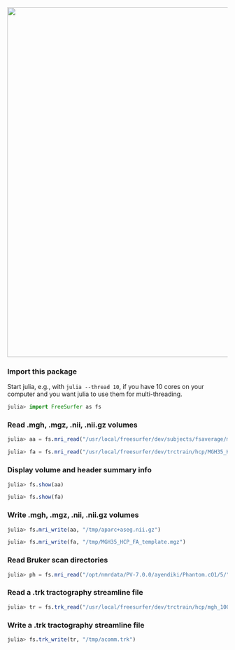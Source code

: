 <img src="https://user-images.githubusercontent.com/15318615/158502382-3d47c48b-e991-400b-8f7c-e745f32e9643.png" width=800>

### Import this package

Start julia, e.g.,  with ```julia --thread 10```, if you have 10 cores on your computer and you want julia to use them for multi-threading.

```julia
julia> import FreeSurfer as fs
```

### Read .mgh, .mgz, .nii, .nii.gz volumes

```julia
julia> aa = fs.mri_read("/usr/local/freesurfer/dev/subjects/fsaverage/mri/aparc+aseg.mgz");

julia> fa = fs.mri_read("/usr/local/freesurfer/dev/trctrain/hcp/MGH35_HCP_FA_template.nii.gz");
```

### Display volume and header summary info

```julia
julia> fs.show(aa)

julia> fs.show(fa)
```

### Write .mgh, .mgz, .nii, .nii.gz volumes

```julia
julia> fs.mri_write(aa, "/tmp/aparc+aseg.nii.gz")

julia> fs.mri_write(fa, "/tmp/MGH35_HCP_FA_template.mgz")
```

### Read Bruker scan directories

```julia
julia> ph = fs.mri_read("/opt/nmrdata/PV-7.0.0/ayendiki/Phantom.cO1/5/");
```

### Read a .trk tractography streamline file

```julia
julia> tr = fs.trk_read("/usr/local/freesurfer/dev/trctrain/hcp/mgh_1001/syn/acomm.bbr.prep.trk");
```

### Write a .trk tractography streamline file

```julia
julia> fs.trk_write(tr, "/tmp/acomm.trk")
```

